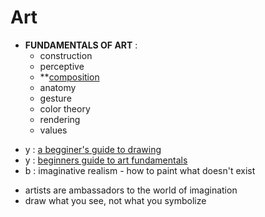# Art
- **FUNDAMENTALS OF ART** :
    - construction
    - perceptive
    - **[composition](composition)
    - anatomy
    - gesture
    - color theory
    - rendering
    - values



* y : [a begginer's guide to drawing](https://www.youtube.com/watch?v=kkmmDJD7QAE)
* y : [beginners guide to art fundamentals](beginners-guide-to-art-fundamentals)
* b : imaginative realism - how to paint what doesn't exist

- artists are ambassadors to the world of imagination
- draw what you see, not what you symbolize
